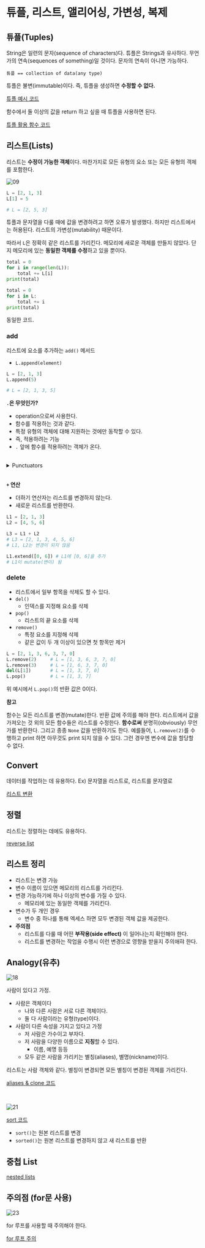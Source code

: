 # 튜플, 리스트, 앨리어싱, 가변성, 복제

## 튜플(Tuples)

String은 일련의 문자(sequence of characters)다. 튜플은 Strings과 유사하다. 무언가의 연속(sequences of something)일 것이다. 문자의 연속이 아니면 가능하다. 

```
튜플 == collection of data(any type)
```

튜플은 불변(immutable)이다. 즉, 튜플을 생성하면 **수정할 수 없다.** 

[튜플 예시 코드](./code/tuple.ipynb)

함수에서 둘 이상의 값을 return 하고 싶을 때 튜플을 사용하면 된다. 

[튜플 활용 함수 코드](./code/get_data.ipynb)

## 리스트(Lists)

리스트는 **수정이 가능한 객체**이다. 마찬가지로 모든 유형의 요소 또는 모든 유형의 객체를 포함한다.


![09](./images/09.png)

```python
L = [2, 1, 3]
L[1] = 5

# L = [2, 5, 3]
```

튜플과 문자열을 다룰 때에 값을 변경하려고 하면 오류가 발생했다. 하지만 리스트에서는 허용된다. 리스트의 가변성(mutability) 때문이다. 

따라서 `L`은 정확히 같은 리스트를 가리킨다. 메모리에 새로운 객체를 만들지 않았다. 단지 메모리에 있는 **동일한 객체를 수정**하고 있을 뿐이다. 


```python
total = 0
for i in range(len(L)):
    total += L[i]
print(total)
```

```python
total = 0
for i in L:
    total += i
print(total)
```

동일한 코드. 

### add

리스트에 요소를 추가하는 `add()` 메서드
- `L.append(element)`

```python
L = [2, 1, 3]
L.append(5) 

# L = [2, 1, 3, 5]
```

**`.`은 무엇인가?**
- operation으로써 사용한다.
- 함수를 적용하는 것과 같다.
- 특정 유형의 객체에 대해 지원하는 것에만 동작할 수 있다.
- 즉, 적용하려는 기능
- `.` 앞에 함수를 적용하려는 객체가 온다.

<br>

<details>
    <summary> Punctuators </summary>

### Punctuators란?

프로그래밍 언어에서 사용되는 특수 문자나 기호, 프로그램의 구조를 형성하고 표현하는 데 사용된다. 

[IBM Punctuators](https://www.ibm.com/docs/en/i/7.3?topic=tokens-punctuators-operators)
> A punctuator is a token that has syntactic and semantic meaning to the compiler, but the exact significance depends on the context. A punctuator can also be a token that is used in the syntax of the preprocessor.

> 펑츄에이터는 컴파일러에 대한 통사적, 의미적 의미를 가지는 토큰이지만 정확한 의미는 문맥에 따라 다릅니다. 또한 펑츄에이터는 전처리기의 구문에 사용되는 토큰이 될 수도 있습니다.

#### Python에서 Punctuators 예시들

- **콜론(:)**

```python
if a < 5:
    print(a)
```

- **쉼표(,)**

```python
numbers = 1, 2, 3
```

- **괄호(())** : 메서드나 튜플 
```python
result = add(1, 2)
```

- **대괄호([])** : 리스트, 요소 접근
```python
li = [1, 2, 3]
a = li[1]
```

- **점(.)** : 객체에 접근, 메서드 호출
```python
li [1, 2, 3]
li.append(5)
```

</details>

<br>

**`+` 연산**

- 더하기 연산자는 리스트를 변경하지 않는다.
- 새로운 리스트를 반환한다.

```python
L1 = [2, 1, 3]
L2 = [4, 5, 6]

L3 = L1 + L2
# L3 = [2, 1, 3, 4, 5, 6] 
# L1, L2는 변경이 되지 않음

L1.extend([0, 6]) # L1에 [0, 6]을 추가
# L1이 mutate(변이) 됨
```

### delete

- 리스트에서 일부 항목을 삭제도 할 수 있다.
- `del()`
    - 인덱스를 지정해 요소를 삭제
- `pop()`
    - 리스트의 끝 요소를 삭제
- `remove()`
    - 특정 요소를 지정해 삭제
    - 같은 값이 두 개 이상이 있으면 첫 항목만 제거

```python
L = [2, 1, 3, 6, 3, 7, 0]
L.remove(2)     # L = [1, 3, 6, 3, 7, 0]
L.remove(3)     # L = [1, 6, 3, 7, 0]
del(L[1])       # L = [1, 3, 7, 0]
L.pop()         # L = [1, 3, 7]
```

위 예시에서 `L.pop()`의 반환 값은 0이다. 

**참고**

함수는 모든 리스트를 변경(mutate)한다. 반환 값에 주의를 해야 한다. 리스트에서 값을 가져오는 것 외의 모든 함수들은 리스트를 수정한다. **함수로써** 분명히(obviously) 무언가를 반환한다. 그리고 종종 `None` 값을 반환하기도 한다. 예를들어, `L.remove(2)`를 수행하고 print 하면 아무것도 print 되지 않을 수 있다. 그런 경우엔 변수에 값을 할당할 수 없다. 


## Convert

데이터를 작업하는 데 유용하다. Ex) 문자열을 리스트로, 리스트를 문자열로

[리스트 변환](./code/convert_list.ipynb)

## 정렬

리스트는 정렬하는 데에도 유용하다.

[reverse list](./code/reverse_list.ipynb)


## 리스트 정리

- 리스트는 변경 가능
- 변수 이름이 있으면 메모리의 리스트를 가리킨다.
- 변경 가능하기에 하나 이상의 변수를 가질 수 있다.
    - 메모리에 있는 동일한 객체를 가리킨다.
- 변수가 두 개인 경우  
    - 변수 중 하나를 통해 엑세스 하면 모두 변경된 객체 값을 제공한다.
- **주의점**
    - 리스트를 다룰 때 어떤 **부작용(side effect)** 이 일어나는지 확인해야 한다.
    - 리스트를 변경하는 작업을 수행시 이런 변경으로 영향을 받을지 주의애햐 한다.


## Analogy(유추)

![18](./images/18.png)

사람이 있다고 가정. 

- 사람은 객체이다
    - 나와 다른 사람은 서로 다른 객체이다.
    - 둘 다 사람이라는 유형(type)이다.
- 사람이 다른 속성을 가지고 있다고 가정
    - 저 사람은 가수이고 부자다.
    - 저 사람을 다양한 이름으로 **지칭**할 수 있다.
        - 이름, 예명 등등
    - 모두 같은 사람을 가리키는 별칭(aliases), 별명(nickname)이다.

리스트는 사람 객체와 같다. 별칭이 변경되면 모든 별칭이 변경된 객체를 가리킨다. 

[aliases & clone 코드](./code/alias_list.ipynb)

<br>

![21](./images/21.png)

[sort 코드](./code/reverse_list.ipynb)

- `sort()`는 원본 리스트를 변경
- `sorted()`는 원본 리스트를 변경하지 않고 새 리스트를 반환

## 중첩 List

[nested lists](./code/nested_list.ipynb)


## 주의점 (for문 사용)

![23](./images/23.png)

for 루프를 사용할 때 주의해야 한다.

[for 루프 주의](./code/list_for.ipynb)